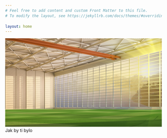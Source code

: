 ```yaml
---
# Feel free to add content and custom Front Matter to this file.
# To modify the layout, see https://jekyllrb.com/docs/themes/#overriding-theme-defaults

layout: home
---
```


![Pictuere alt](assets\img\MinecraftHanger.jpg)
Jak by ti bylo
